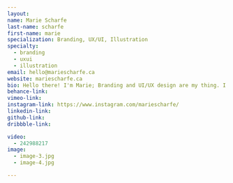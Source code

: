 ```yaml
---
layout:
name: Marie Scharfe
last-name: scharfe
first-name: marie
specialization: Branding, UX/UI, Illustration
specialty:
  - branding
  - uxui
  - illustration
email: hello@mariescharfe.ca
website: mariescharfe.ca
bio: Hello there! I'm Marie; Branding and UI/UX design are my thing. I'm influenced by art, culture, music, and fashion. I love a good laugh and I also enjoy Thrills—yeah, the soap gum.
behance-link:
vimeo-link:
instagram-link: https://www.instagram.com/mariescharfe/
linkedin-link:
github-link:
dribbble-link:

video:
  - 242988217
image:
  - image-3.jpg
  - image-4.jpg

---
```

